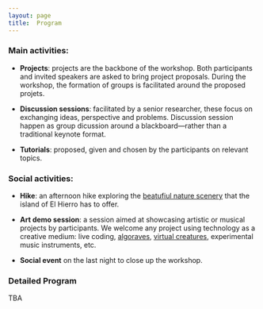 ```yaml
---
layout: page
title:  Program
---
```



### Main activities:

-   **Projects**: projects are the backbone of the workshop. Both participants and invited speakers are asked to bring project proposals. During the workshop, the formation of groups is facilitated around the proposed projets.

-   **Discussion sessions**: facilitated by a senior researcher, these focus on exchanging ideas, perspective and problems. Discussion session happen as group dicussion around a blackboard—rather than a traditional keynote format.

-   **Tutorials**: proposed, given and chosen by the participants on relevant topics.

<!-- -   **Project presentation**: the last day of the workshop, teams have a chance to present their early results. -->


### Social activities:

-   **Hike**: an afternoon hike exploring the [beatufiul nature scenery](https://elhierro.travel/en/what-to-do/hiking/) that the island of El Hierro has to offer.

-   **Art demo session**: a session aimed at showcasing artistic or musical projects by participants. We welcome any project using technology as a creative medium: live coding, [algoraves](https://en.wikipedia.org/wiki/Algorave), [virtual creatures](https://sites.google.com/view/vcc-2024), experimental music instruments, etc.

-   **Social event** on the last night to close up the workshop.


### Detailed Program 

TBA

<!-- <img src="/assets/images/program.png" width="100%"/> -->
